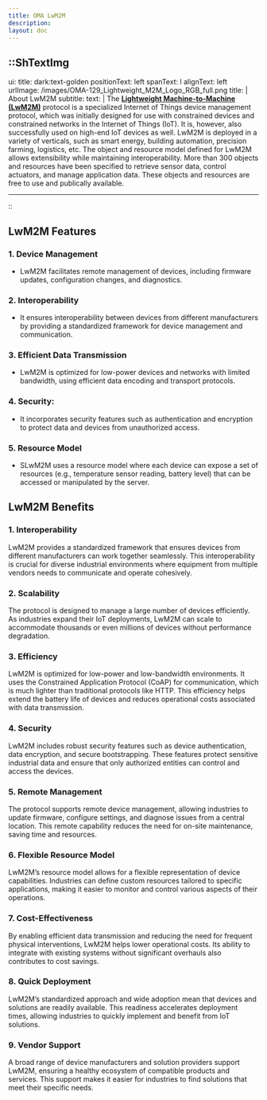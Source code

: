```yaml
---
title: OMA LwM2M
description:
layout: doc
---
```


::ShTextImg
---
ui:
  title: dark:text-golden
positionText: left
spanText: l
alignText: left
urlImage: /images/OMA-129_Lightweight_M2M_Logo_RGB_full.png
title: |
  About LwM2M
subtitle: 
text: |
  The [**Lightweight Machine-to-Machine (LwM2M)**](/lwm2m/applications-use-cases#lwm2m-messaging-procol) protocol is a specialized Internet of Things device management protocol, which was initially designed for use with constrained devices and constrained networks in the Internet of Things (IoT). It is, however, also successfully used on high-end IoT devices as well. LwM2M is deployed in a variety of verticals, such as smart energy, building automation, precision farming, logistics, etc. The object and resource model defined for LwM2M allows extensibility while maintaining interoperability. More than 300 objects and resources have been specified to retrieve sensor data, control actuators, and manage application data. These objects and resources are free to use and publically available.

---
::

## LwM2M Features

### 1. Device Management 
* LwM2M facilitates remote management of devices, including firmware updates, configuration changes, and diagnostics.

### 2. Interoperability 
* It ensures interoperability between devices from different manufacturers by providing a standardized framework for device management and communication.

### 3. Efficient Data Transmission 
* LwM2M is optimized for low-power devices and networks with limited bandwidth, using efficient data encoding and transport protocols.

### 4. Security: 
* It incorporates security features such as authentication and encryption to protect data and devices from unauthorized access.

### 5. Resource Model
* SLwM2M uses a resource model where each device can expose a set of resources (e.g., temperature sensor reading, battery level) that can be accessed or manipulated by the server.

## LwM2M Benefits

### 1. Interoperability
LwM2M provides a standardized framework that ensures devices from different manufacturers can work together seamlessly. This interoperability is crucial for diverse industrial environments where equipment from multiple vendors needs to communicate and operate cohesively.

### 2. Scalability
The protocol is designed to manage a large number of devices efficiently. As industries expand their IoT deployments, LwM2M can scale to accommodate thousands or even millions of devices without performance degradation.

### 3. Efficiency
LwM2M is optimized for low-power and low-bandwidth environments. It uses the Constrained Application Protocol (CoAP) for communication, which is much lighter than traditional protocols like HTTP. This efficiency helps extend the battery life of devices and reduces operational costs associated with data transmission.

### 4. Security
LwM2M includes robust security features such as device authentication, data encryption, and secure bootstrapping. These features protect sensitive industrial data and ensure that only authorized entities can control and access the devices.

### 5. Remote Management
The protocol supports remote device management, allowing industries to update firmware, configure settings, and diagnose issues from a central location. This remote capability reduces the need for on-site maintenance, saving time and resources.

### 6. Flexible Resource Model
LwM2M’s resource model allows for a flexible representation of device capabilities. Industries can define custom resources tailored to specific applications, making it easier to monitor and control various aspects of their operations.

### 7. Cost-Effectiveness
By enabling efficient data transmission and reducing the need for frequent physical interventions, LwM2M helps lower operational costs. Its ability to integrate with existing systems without significant overhauls also contributes to cost savings.

### 8. Quick Deployment
LwM2M’s standardized approach and wide adoption mean that devices and solutions are readily available. This readiness accelerates deployment times, allowing industries to quickly implement and benefit from IoT solutions.

### 9. Vendor Support
A broad range of device manufacturers and solution providers support LwM2M, ensuring a healthy ecosystem of compatible products and services. This support makes it easier for industries to find solutions that meet their specific needs.
